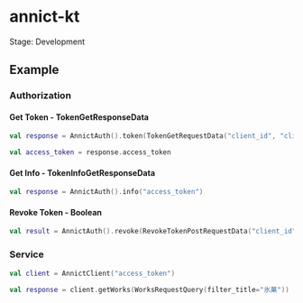 # annict-kt

Stage: Development

## Example

### Authorization

#### Get Token - TokenGetResponseData
```kotlin
val response = AnnictAuth().token(TokenGetRequestData("client_id", "client_secret", "authorization_code"(default), "urn:ietf:wg:oauth:2.0:oob"(default), "code"))

val access_token = response.access_token
```

#### Get Info - TokenInfoGetResponseData
```kotlin
val response = AnnictAuth().info("access_token")
```

#### Revoke Token - Boolean
```kotlin
val result = AnnictAuth().revoke(RevokeTokenPostRequestData("client_id", "client_secret", "token"))
```

### Service

```kotlin
val client = AnnictClient("access_token")

val response = client.getWorks(WorksRequestQuery(filter_title="氷菓"))
```
